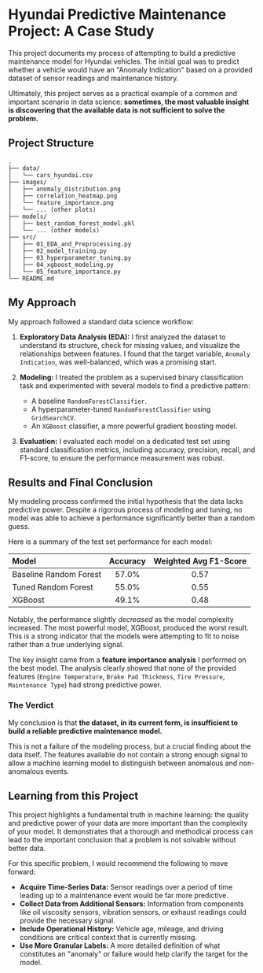 # Hyundai Predictive Maintenance Project: A Case Study

This project documents my process of attempting to build a predictive maintenance model for Hyundai vehicles. The initial goal was to predict whether a vehicle would have an "Anomaly Indication" based on a provided dataset of sensor readings and maintenance history.

Ultimately, this project serves as a practical example of a common and important scenario in data science: **sometimes, the most valuable insight is discovering that the available data is not sufficient to solve the problem.**

## Project Structure

```
.
├── data/
│   └── cars_hyundai.csv
├── images/
│   ├── anomaly_distribution.png
│   ├── correlation_heatmap.png
│   └── feature_importance.png
│   └── ... (other plots)
├── models/
│   ├── best_random_forest_model.pkl
│   └── ... (other models)
├── src/
│   ├── 01_EDA_and_Preprocessing.py
│   ├── 02_model_training.py
│   ├── 03_hyperparameter_tuning.py
│   ├── 04_xgboost_modeling.py
│   └── 05_feature_importance.py
└── README.md
```

## My Approach

My approach followed a standard data science workflow:

1.  **Exploratory Data Analysis (EDA):** I first analyzed the dataset to understand its structure, check for missing values, and visualize the relationships between features. I found that the target variable, `Anomaly Indication`, was well-balanced, which was a promising start.

2.  **Modeling:** I treated the problem as a supervised binary classification task and experimented with several models to find a predictive pattern:
    *   A baseline `RandomForestClassifier`.
    *   A hyperparameter-tuned `RandomForestClassifier` using `GridSearchCV`.
    *   An `XGBoost` classifier, a more powerful gradient boosting model.

3.  **Evaluation:** I evaluated each model on a dedicated test set using standard classification metrics, including accuracy, precision, recall, and F1-score, to ensure the performance measurement was robust.

## Results and Final Conclusion

My modeling process confirmed the initial hypothesis that the data lacks predictive power. Despite a rigorous process of modeling and tuning, no model was able to achieve a performance significantly better than a random guess.

Here is a summary of the test set performance for each model:

| Model | Accuracy | Weighted Avg F1-Score |
| :--- | :---: | :---: |
| Baseline Random Forest | 57.0% | 0.57 |
| Tuned Random Forest | 55.0% | 0.55 |
| XGBoost | 49.1% | 0.48 |

Notably, the performance slightly *decreased* as the model complexity increased. The most powerful model, XGBoost, produced the worst result. This is a strong indicator that the models were attempting to fit to noise rather than a true underlying signal.

The key insight came from a **feature importance analysis** I performed on the best model. The analysis clearly showed that none of the provided features (`Engine Temperature`, `Brake Pad Thickness`, `Tire Pressure`, `Maintenance Type`) had strong predictive power.

### The Verdict

My conclusion is that **the dataset, in its current form, is insufficient to build a reliable predictive maintenance model.**

This is not a failure of the modeling process, but a crucial finding about the data itself. The features available do not contain a strong enough signal to allow a machine learning model to distinguish between anomalous and non-anomalous events.

## Learning from this Project

This project highlights a fundamental truth in machine learning: the quality and predictive power of your data are more important than the complexity of your model. It demonstrates that a thorough and methodical process can lead to the important conclusion that a problem is not solvable without better data.

For this specific problem, I would recommend the following to move forward:

*   **Acquire Time-Series Data:** Sensor readings over a period of time leading up to a maintenance event would be far more predictive.
*   **Collect Data from Additional Sensors:** Information from components like oil viscosity sensors, vibration sensors, or exhaust readings could provide the necessary signal.
*   **Include Operational History:** Vehicle age, mileage, and driving conditions are critical context that is currently missing.
*   **Use More Granular Labels:** A more detailed definition of what constitutes an "anomaly" or failure would help clarify the target for the model. 